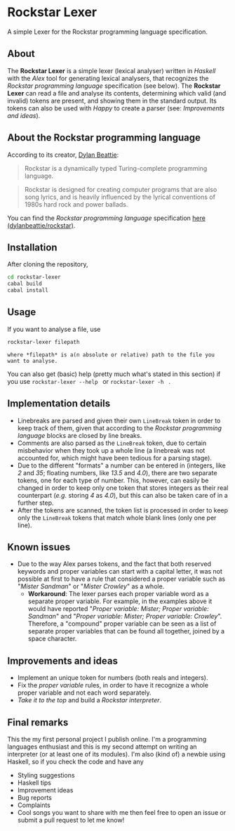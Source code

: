 # Rockstar Lexer
 A simple Lexer for the Rockstar programming language specification.

## About

The **Rockstar Lexer** is a simple lexer (lexical analyser) written in *Haskell* with the *Alex* tool for generating lexical analysers, that recognizes the *Rockstar programming language* specification (see below). The **Rockstar Lexer** can read a file and analyse its contents, determining which valid (and invalid) tokens are present, and showing them in the standard output. Its tokens can also be used with *Happy* to create a parser (see: *Improvements and ideas*). 

## About the Rockstar programming language
According to its creator, [Dylan Beattie](https://github.com/dylanbeattie/):

>Rockstar is a dynamically typed Turing-complete programming language.

>Rockstar is designed for creating computer programs that are also song lyrics, and is heavily influenced by the lyrical conventions of 1980s hard rock and power ballads.

You can find the *Rockstar programming language* specification [here (dylanbeattie/rockstar)](https://github.com/dylanbeattie/rockstar).

## Installation
After cloning the repository,
```bash
cd rockstar-lexer
cabal build
cabal install
```

## Usage
If you want to analyse a file, use
```bash
rockstar-lexer filepath 
```
    where *filepath* is a(n absolute or relative) path to the file you want to analyse.

You can also get (basic) help (pretty much what's stated in this section) if you use ``rockstar-lexer --help `` or ``rockstar-lexer -h `` .

## Implementation details
* Linebreaks are parsed and given their own `LineBreak` token in order to keep track of them, given that according to the *Rockstar programming language* blocks are closed by line breaks.
* Comments are also parsed as the `LineBreak` token, due to certain misbehavior when they took up a whole line (a linebreak was not accounted for, which might have been tedious for a parsing stage).
* Due to the different "formats" a number can be entered in (integers, like *2* and *35*; floating numbers, like *13.5* and *4.0*), there are two separate tokens, one for each type of number. This, however, can easily be changed in order to keep only one token that stores integers as their real counterpart (*e.g.* storing *4* as *4.0*), but this can also be taken care of in a further step.
* After the tokens are scanned, the token list is processed in order to keep only the `LineBreak` tokens that match whole blank lines (only one per line). 

## Known issues
* Due to the way Alex parses tokens, and the fact that both reserved keywords and proper variables can start with a capital letter, it was not possible at first to have a rule that considered a proper variable such as "*Mister Sandman*" or "*Mister Crowley*" as a whole. 
    * **Workaround**: The lexer parses each proper variable word as a separate proper variable. For example, in the examples above it would have reported "*Proper variable: Mister; Proper variable: Sandman*" and "*Proper variable: Mister; Proper variable: Crowley*". Therefore, a "compound" proper variable can be seen as a list of separate proper variables that can be found all together, joined by a space character.

## Improvements and ideas
* Implement an unique token for numbers (both reals and integers).
* Fix the *proper variable* rules, in order to have it recognize a whole proper variable and not each word separately.
* *Take it to the top* and build a *Rockstar interpreter*. 

## Final remarks
This the my first personal project I publish online. I'm a programming languages enthusiast and this is my second attempt on writing an interpreter (or at least one of its modules). I'm also (kind of) a newbie using Haskell, so if you check the code and have any
* Styling suggestions
* Haskell tips
* Improvement ideas
* Bug reports
* Complaints
* Cool songs you want to share with me
then feel free to open an issue or submit a pull request to let me know!